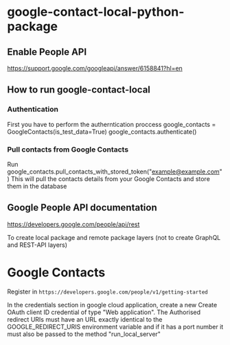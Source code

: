 # google-contact-local-python-package

## Enable People API
https://support.google.com/googleapi/answer/6158841?hl=en<br>

## How to run google-contact-local
### Authentication
First you have to perform the autherntication proccess
google_contacts = GoogleContacts(is_test_data=True)
google_contacts.authenticate()

### Pull contacts from Google Contacts
Run google_contacts.pull_contacts_with_stored_token("example@example.com")
This will pull the contacts details from your Google Contacts
and store them in the database

## Google People API documentation
https://developers.google.com/people/api/rest<br>

To create local package and remote package layers (not to create GraphQL and REST-API layers)

# Google Contacts
Register in `https://developers.google.com/people/v1/getting-started`<br>

In the credentials section in google cloud application, create a new Create OAuth client ID credential of type "Web application".
The Authorised redirect URIs must have an URL exactly identical to the GOOGLE_REDIRECT_URIS environment variable and if it has a port number it must also be passed to the method "run_local_server"
